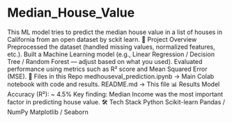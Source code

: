 # Median_House_Value
This ML model tries to predict the median house value in a list of houses in California from an open dataset by sckit learn.
📌 Project Overview
Preprocessed the dataset (handled missing values, normalized features, etc.).
Built a Machine Learning model (e.g., Linear Regression / Decision Tree / Random Forest — adjust based on what you used).
Evaluated performance using metrics such as R² score and Mean Squared Error (MSE).
📂 Files in this Repo
medhouseval_prediction.ipynb → Main Colab notebook with code and results.
README.md → This file
📊 Results
Model Accuracy (R²): ~ 4.5%
Key finding: Median Income was the most important factor in predicting house value.
🛠️ Tech Stack
Python
Scikit-learn
Pandas / NumPy
Matplotlib / Seaborn
